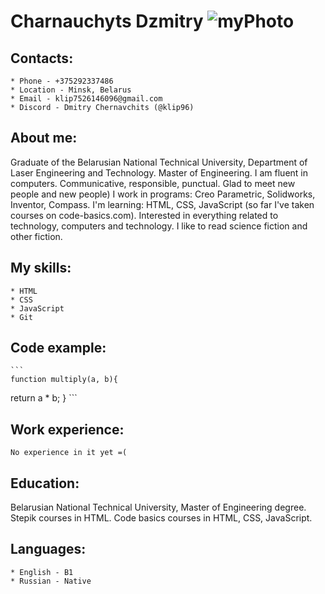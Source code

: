 # Charnauchyts Dzmitry ![myPhoto](/rsschool-cv/img/myPhoto240.jpeg)
## __Сontacts__:
    * Phone - +375292337486
    * Location - Minsk, Belarus
    * Email - klip7526146096@gmail.com
    * Discord - Dmitry Chernavchits (@klip96)

## __About me__:
Graduate of the Belarusian National Technical University, Department of Laser Engineering and Technology. Master of Engineering. I am fluent in computers. Communicative, responsible, punctual. Glad to meet new people and new people) I work in programs: Creo Parametric, Solidworks, Inventor, Compass. I'm learning: HTML, CSS, JavaScript (so far I've taken courses on code-basics.com). Interested in everything related to technology, computers and technology. I like to read science fiction and other fiction.

## __My skills__:
    * HTML
    * CSS
    * JavaScript
    * Git

## __Code example__:
    ```
    function multiply(a, b){
  return a * b; 
}
    ```

## __Work experience__:
    No experience in it yet =(

## __Education__:
Belarusian National Technical University, Master of Engineering degree. 
Stepik courses in HTML. Code basics courses in HTML, CSS, JavaScript.

## __Languages__:
    * English - B1
    * Russian - Native




